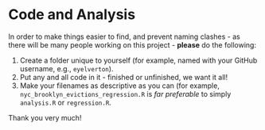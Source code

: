 # Code and Analysis

In order to make things easier to find, and prevent naming clashes - as there will be many people working on this project - **please** do the following:

1. Create a folder unique to yourself (for example, named with your GitHub username, e.g., `eyelverton`).
2. Put any and all code in it - finished or unfinished, we want it all!
3. Make your filenames as descriptive as you can (for example, `nyc_brooklyn_evictions_regression.R` is _far preferable_ to simply `analysis.R` or `regression.R`.

Thank you very much!
